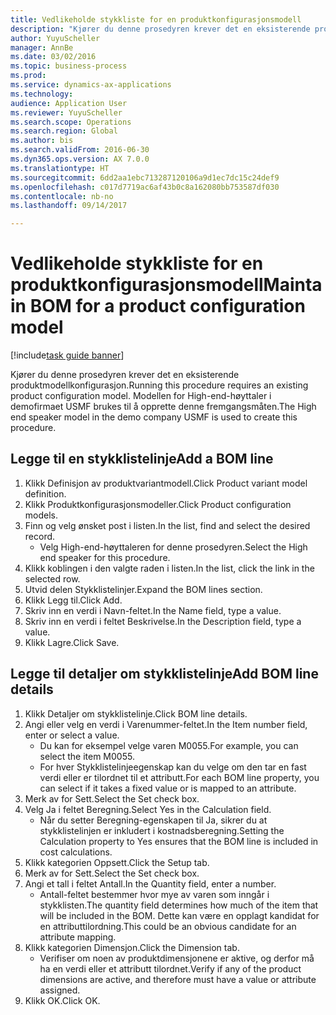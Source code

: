 ```yaml
--- 
title: Vedlikeholde stykkliste for en produktkonfigurasjonsmodell
description: "Kjører du denne prosedyren krever det en eksisterende produktmodellkonfigurasjon."
author: YuyuScheller
manager: AnnBe
ms.date: 03/02/2016
ms.topic: business-process
ms.prod: 
ms.service: dynamics-ax-applications
ms.technology: 
audience: Application User
ms.reviewer: YuyuScheller
ms.search.scope: Operations
ms.search.region: Global
ms.author: bis
ms.search.validFrom: 2016-06-30
ms.dyn365.ops.version: AX 7.0.0
ms.translationtype: HT
ms.sourcegitcommit: 6dd2aa1ebc713287120106a9d1ec7dc15c24def9
ms.openlocfilehash: c017d7719ac6af43b0c8a162080bb753587df030
ms.contentlocale: nb-no
ms.lasthandoff: 09/14/2017

---
```

# <a name="maintain-bom-for-a-product-configuration-model"></a><span data-ttu-id="997b1-103">Vedlikeholde stykkliste for en produktkonfigurasjonsmodell</span><span class="sxs-lookup"><span data-stu-id="997b1-103">Maintain BOM for a product configuration model</span></span>

[!include[task guide banner](../../includes/task-guide-banner.md)]

<span data-ttu-id="997b1-104">Kjører du denne prosedyren krever det en eksisterende produktmodellkonfigurasjon.</span><span class="sxs-lookup"><span data-stu-id="997b1-104">Running this procedure requires an existing product configuration model.</span></span> <span data-ttu-id="997b1-105">Modellen for High-end-høyttaler i demofirmaet USMF brukes til å opprette denne fremgangsmåten.</span><span class="sxs-lookup"><span data-stu-id="997b1-105">The High end speaker model in the demo company USMF is used to create this procedure.</span></span>


## <a name="add-a-bom-line"></a><span data-ttu-id="997b1-106">Legge til en stykklistelinje</span><span class="sxs-lookup"><span data-stu-id="997b1-106">Add a BOM line</span></span>
1. <span data-ttu-id="997b1-107">Klikk Definisjon av produktvariantmodell.</span><span class="sxs-lookup"><span data-stu-id="997b1-107">Click Product variant model definition.</span></span>
2. <span data-ttu-id="997b1-108">Klikk Produktkonfigurasjonsmodeller.</span><span class="sxs-lookup"><span data-stu-id="997b1-108">Click Product configuration models.</span></span>
3. <span data-ttu-id="997b1-109">Finn og velg ønsket post i listen.</span><span class="sxs-lookup"><span data-stu-id="997b1-109">In the list, find and select the desired record.</span></span>
    * <span data-ttu-id="997b1-110">Velg High-end-høyttaleren for denne prosedyren.</span><span class="sxs-lookup"><span data-stu-id="997b1-110">Select the High end speaker for this procedure.</span></span>  
4. <span data-ttu-id="997b1-111">Klikk koblingen i den valgte raden i listen.</span><span class="sxs-lookup"><span data-stu-id="997b1-111">In the list, click the link in the selected row.</span></span>
5. <span data-ttu-id="997b1-112">Utvid delen Stykklistelinjer.</span><span class="sxs-lookup"><span data-stu-id="997b1-112">Expand the BOM lines section.</span></span>
6. <span data-ttu-id="997b1-113">Klikk Legg til.</span><span class="sxs-lookup"><span data-stu-id="997b1-113">Click Add.</span></span>
7. <span data-ttu-id="997b1-114">Skriv inn en verdi i Navn-feltet.</span><span class="sxs-lookup"><span data-stu-id="997b1-114">In the Name field, type a value.</span></span>
8. <span data-ttu-id="997b1-115">Skriv inn en verdi i feltet Beskrivelse.</span><span class="sxs-lookup"><span data-stu-id="997b1-115">In the Description field, type a value.</span></span>
9. <span data-ttu-id="997b1-116">Klikk Lagre.</span><span class="sxs-lookup"><span data-stu-id="997b1-116">Click Save.</span></span>

## <a name="add-bom-line-details"></a><span data-ttu-id="997b1-117">Legge til detaljer om stykklistelinje</span><span class="sxs-lookup"><span data-stu-id="997b1-117">Add BOM line details</span></span>
1. <span data-ttu-id="997b1-118">Klikk Detaljer om stykklistelinje.</span><span class="sxs-lookup"><span data-stu-id="997b1-118">Click BOM line details.</span></span>
2. <span data-ttu-id="997b1-119">Angi eller velg en verdi i Varenummer-feltet.</span><span class="sxs-lookup"><span data-stu-id="997b1-119">In the Item number field, enter or select a value.</span></span>
    * <span data-ttu-id="997b1-120">Du kan for eksempel velge varen M0055.</span><span class="sxs-lookup"><span data-stu-id="997b1-120">For example, you can select the item M0055.</span></span>  
    * <span data-ttu-id="997b1-121">For hver Stykklistelinjeegenskap kan du velge om den tar en fast verdi eller er tilordnet til et attributt.</span><span class="sxs-lookup"><span data-stu-id="997b1-121">For each BOM line property, you can select if it takes a fixed value or is mapped to an attribute.</span></span>  
3. <span data-ttu-id="997b1-122">Merk av for Sett.</span><span class="sxs-lookup"><span data-stu-id="997b1-122">Select the Set check box.</span></span>
4. <span data-ttu-id="997b1-123">Velg Ja i feltet Beregning.</span><span class="sxs-lookup"><span data-stu-id="997b1-123">Select Yes in the Calculation field.</span></span>
    * <span data-ttu-id="997b1-124">Når du setter Beregning-egenskapen til Ja, sikrer du at stykklistelinjen er inkludert i kostnadsberegning.</span><span class="sxs-lookup"><span data-stu-id="997b1-124">Setting the Calculation property to Yes ensures that the BOM line is included in cost calculations.</span></span>  
5. <span data-ttu-id="997b1-125">Klikk kategorien Oppsett.</span><span class="sxs-lookup"><span data-stu-id="997b1-125">Click the Setup tab.</span></span>
6. <span data-ttu-id="997b1-126">Merk av for Sett.</span><span class="sxs-lookup"><span data-stu-id="997b1-126">Select the Set check box.</span></span>
7. <span data-ttu-id="997b1-127">Angi et tall i feltet Antall.</span><span class="sxs-lookup"><span data-stu-id="997b1-127">In the Quantity field, enter a number.</span></span>
    * <span data-ttu-id="997b1-128">Antall-feltet bestemmer hvor mye av varen som inngår i stykklisten.</span><span class="sxs-lookup"><span data-stu-id="997b1-128">The quantity field determines how much of the item that will be included in the BOM.</span></span> <span data-ttu-id="997b1-129">Dette kan være en opplagt kandidat for en attributtilordning.</span><span class="sxs-lookup"><span data-stu-id="997b1-129">This could be an obvious candidate for an attribute mapping.</span></span>  
8. <span data-ttu-id="997b1-130">Klikk kategorien Dimensjon.</span><span class="sxs-lookup"><span data-stu-id="997b1-130">Click the Dimension tab.</span></span>
    * <span data-ttu-id="997b1-131">Verifiser om noen av produktdimensjonene er aktive, og derfor må ha en verdi eller et attributt tilordnet.</span><span class="sxs-lookup"><span data-stu-id="997b1-131">Verify if any of the product dimensions are active,  and therefore must have a value or attribute assigned.</span></span>  
9. <span data-ttu-id="997b1-132">Klikk OK.</span><span class="sxs-lookup"><span data-stu-id="997b1-132">Click OK.</span></span>


